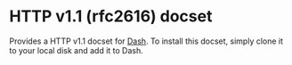 # HTTP v1.1 (rfc2616) docset

Provides a HTTP v1.1 docset for [Dash](http://kapeli.com/dash). To install this
docset, simply clone it to your local disk and add it to Dash.

